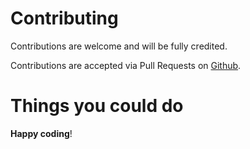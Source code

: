 # Contributing

Contributions are welcome and will be fully credited.

Contributions are accepted via Pull Requests on [Github](https://github.com/wikichua/sap).

# Things you could do

**Happy coding**!
